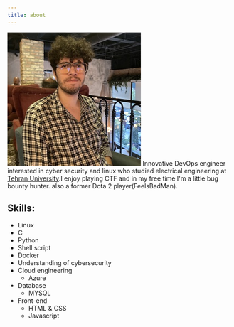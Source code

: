 ```yaml
---
title: about
---
```

![Xai](/images/Xai.jpeg)
Innovative DevOps engineer interested in cyber security and linux who studied electrical engineering at [Tehran University](https://ut.ac.ir).I enjoy playing CTF and in my free time I'm a little bug bounty hunter.
also a former Dota 2 player(FeelsBadMan).

## Skills:
* Linux
* C
* Python
* Shell script
* Docker
* Understanding of cybersecurity
* Cloud engineering
   * Azure
* Database
   * MYSQL
* Front-end
   * HTML & CSS
   * Javascript





